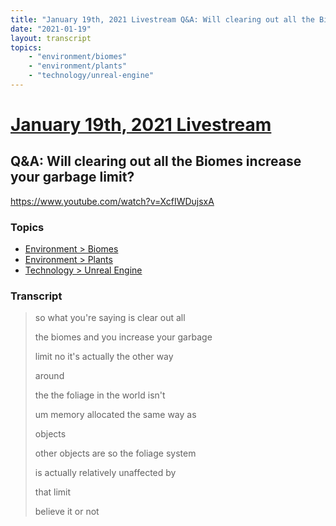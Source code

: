 ```yaml
---
title: "January 19th, 2021 Livestream Q&A: Will clearing out all the Biomes increase your garbage limit?"
date: "2021-01-19"
layout: transcript
topics:
    - "environment/biomes"
    - "environment/plants"
    - "technology/unreal-engine"
---
```

# [January 19th, 2021 Livestream](../2021-01-19.md)
## Q&A: Will clearing out all the Biomes increase your garbage limit?
https://www.youtube.com/watch?v=XcfIWDujsxA

### Topics
* [Environment > Biomes](../topics/environment/biomes.md)
* [Environment > Plants](../topics/environment/plants.md)
* [Technology > Unreal Engine](../topics/technology/unreal-engine.md)

### Transcript

> so what you're saying is clear out all
>
> the biomes and you increase your garbage
>
> limit no it's actually the other way
>
> around
>
> the the foliage in the world isn't
>
> um memory allocated the same way as
>
> objects
>
> other objects are so the foliage system
>
> is actually relatively unaffected by
>
> that limit
>
> believe it or not
